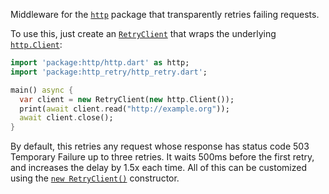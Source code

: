 Middleware for the [`http`](https://pub.dartlang.org/packages/http) package that
transparently retries failing requests.

To use this, just create an [`RetryClient`][RetryClient] that wraps the
underlying [`http.Client`][Client]:

[RetryClient]: https://www.dartdocs.org/documentation/http_retry/latest/http_retry/RetryClient-class.html
[Client]: https://www.dartdocs.org/documentation/http/latest/http/Client-class.html

```dart
import 'package:http/http.dart' as http;
import 'package:http_retry/http_retry.dart';

main() async {
  var client = new RetryClient(new http.Client());
  print(await client.read("http://example.org"));
  await client.close();
}
```

By default, this retries any request whose response has status code 503
Temporary Failure up to three retries. It waits 500ms before the first retry,
and increases the delay by 1.5x each time. All of this can be customized using
the [`new RetryClient()`][new RetryClient] constructor.

[new RetryClient]: https://www.dartdocs.org/documentation/http_retry/latest/http_retry/RetryClient/RetryClient.html

